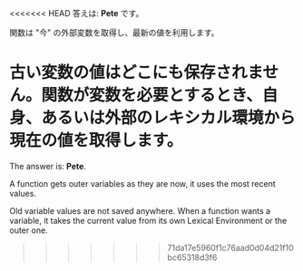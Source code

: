 <<<<<<< HEAD
答えは: **Pete** です。

関数は "今" の外部変数を取得し、最新の値を利用します。

古い変数の値はどこにも保存されません。関数が変数を必要とするとき、自身、あるいは外部のレキシカル環境から現在の値を取得します。
=======
The answer is: **Pete**.

A function gets outer variables as they are now, it uses the most recent values.

Old variable values are not saved anywhere. When a function wants a variable, it takes the current value from its own Lexical Environment or the outer one.
>>>>>>> 71da17e5960f1c76aad0d04d21f10bc65318d3f6
